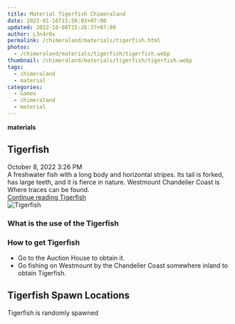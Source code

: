 ```yaml
---
title: Material Tigerfish Chimeraland
date: 2022-01-16T15:56:03+07:00
updated: 2022-10-08T15:26:37+07:00
author: L3n4r0x
permalink: /chimeraland/materials/tigerfish.html
photos:
  - /chimeraland/materials/tigerfish/tigerfish.webp
thumbnail: /chimeraland/materials/tigerfish/tigerfish.webp
tags:
  - chimeraland
  - material
categories:
  - Games
  - chimeraland
  - material
---
```


<section id="bootstrap-wrapper">
  <link
    rel="stylesheet"
    href="https://rawcdn.githack.com/dimaslanjaka/Web-Manajemen/870a349/css/bootstrap-5-3-0-alpha3-wrapper.css"
  />
  <div
    class="row g-0 border rounded overflow-hidden flex-md-row mb-4 shadow-sm position-relative bg-light text-dark"
  >
    <div class="col p-4 d-flex flex-column position-static">
      <strong class="d-inline-block mb-2 text-success">materials</strong>
      <h2 class="mb-0">Tigerfish</h2>
      <div class="mb-1 text-muted">October 8, 2022 3:26 PM</div>
      <div class="mb-2 border p-1">
        A freshwater fish with a long body and horizontal stripes. Its tail is
        forked, has large teeth, and it is fierce in nature. Westmount
        Chandelier Coast is Where traces can be found.
      </div>
      <a
        href="/chimeraland/materials/tigerfish.html"
        class="stretched-link d-none"
        >Continue reading Tigerfish</a
      >
    </div>
    <div class="col-auto d-none d-lg-block">
      <img
        src="/chimeraland/materials/tigerfish/tigerfish.webp"
        alt="Tigerfish"
      />
    </div>
  </div>
  <div class="row bg-light text-dark">
    <div class="col-lg-6 col-12 mb-2">
      <div class="card">
        <div class="card-body">
          <h3 class="card-title">What is the use of the Tigerfish</h3>
          <div class="card-text"><ul></ul></div>
        </div>
      </div>
    </div>
    <div class="col-lg-6 col-12 mb-2">
      <div class="card">
        <div class="card-body">
          <h3 class="card-title">How to get Tigerfish</h3>
          <div class="card-text">
            <ul>
              <li>Go to the Auction House to obtain it.</li>
              <li>
                Go fishing on Westmount by the Chandelier Coast somewhere inland
                to obtain Tigerfish.
              </li>
            </ul>
          </div>
        </div>
      </div>
    </div>
    <div class="col-12 mb-2">
      <h2>Tigerfish Spawn Locations</h2>
      <p>Tigerfish is randomly spawned</p>
    </div>
  </div>
</section>